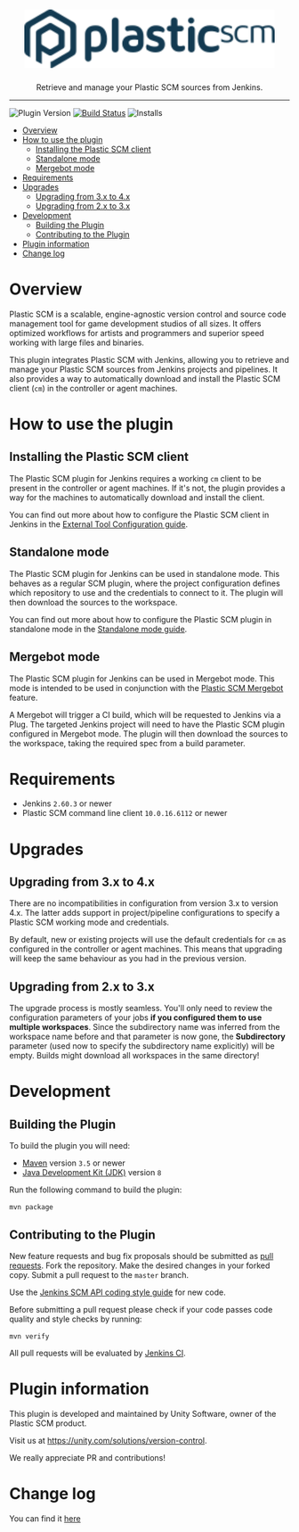 <h1 align="center">
    <img src="doc/img/logo-plasticscm.svg" alt="Plastic SCM Logo" width="450" />
</h1>

<p align="center">
    Retrieve and manage your Plastic SCM sources from Jenkins.
</p>

---

![Plugin Version](https://img.shields.io/jenkins/plugin/v/plasticscm-plugin.svg?label=version)
[![Build Status](https://ci.jenkins.io/buildStatus/icon?job=Plugins/plasticscm-plugin/master)](https://ci.jenkins.io/job/Plugins/job/plasticscm-plugin/job/master/)
![Installs](https://img.shields.io/jenkins/plugin/i/plasticscm-plugin.svg?color=blue)

<!-- TOC -->
* [Overview](#overview)
* [How to use the plugin](#how-to-use-the-plugin)
  * [Installing the Plastic SCM client](#installing-the-plastic-scm-client)
  * [Standalone mode](#standalone-mode)
  * [Mergebot mode](#mergebot-mode)
* [Requirements](#requirements)
* [Upgrades](#upgrades)
  * [Upgrading from 3.x to 4.x](#upgrading-from-3x-to-4x)
  * [Upgrading from 2.x to 3.x](#upgrading-from-2x-to-3x)
* [Development](#development)
  * [Building the Plugin](#building-the-plugin)
  * [Contributing to the Plugin](#contributing-to-the-plugin)
* [Plugin information](#plugin-information)
* [Change log](#change-log)
<!-- TOC -->

# Overview

Plastic SCM is a scalable, engine-agnostic version control and source code management tool for game development studios
of all sizes. It offers optimized workflows for artists and programmers and superior speed working with large files and
binaries.

This plugin integrates Plastic SCM with Jenkins, allowing you to retrieve and manage your Plastic SCM sources from
Jenkins projects and pipelines. It also provides a way to automatically download and install the Plastic SCM client
(`cm`) in the controller or agent machines.

# How to use the plugin

## Installing the Plastic SCM client

The Plastic SCM plugin for Jenkins requires a working `cm` client to be present in the controller or agent machines.
If it's not, the plugin provides a way for the machines to automatically download and install the client.

You can find out more about how to configure the Plastic SCM client in Jenkins in the
[External Tool Configuration guide](doc/ExternalToolConfiguration.md).

## Standalone mode

The Plastic SCM plugin for Jenkins can be used in standalone mode. This behaves as a regular SCM plugin, where the
project configuration defines which repository to use and the credentials to connect to it. The plugin will then
download the sources to the workspace.

You can find out more about how to configure the Plastic SCM plugin in standalone mode in the
[Standalone mode guide](doc/StandaloneGuide.md).

## Mergebot mode

The Plastic SCM plugin for Jenkins can be used in Mergebot mode. This mode is intended to be used in conjunction with
the [Plastic SCM Mergebot](https://blog.plasticscm.com/2018/09/mergebot-story-of-our-devops-initiative.html)
feature.

A Mergebot will trigger a CI build, which will be requested to Jenkins via a Plug. The targeted Jenkins project will
need to have the Plastic SCM plugin configured in Mergebot mode. The plugin will then download the sources to the
workspace, taking the required spec from a build parameter.

# Requirements

* Jenkins `2.60.3` or newer
* Plastic SCM command line client `10.0.16.6112` or newer

# Upgrades

## Upgrading from 3.x to 4.x

There are no incompatibilities in configuration from version 3.x to version 4.x. The latter adds
support in project/pipeline configurations to specify a Plastic SCM working mode and credentials.

By default, new or existing projects will use the default credentials for `cm` as configured in the
controller or agent machines. This means that upgrading will keep the same behaviour as you had in
the previous version.

## Upgrading from 2.x to 3.x

The upgrade process is mostly seamless. You'll only need to review the configuration parameters of
your jobs **if you configured them to use multiple workspaces**. Since the subdirectory name was
inferred from the workspace name before and that parameter is now gone, the **Subdirectory**
parameter (used now to specify the subdirectory name explicitly) will be empty. Builds might
download all workspaces in the same directory!

# Development

## Building the Plugin

To build the plugin you will need:

* [Maven](https://maven.apache.org/) version `3.5` or newer
* [Java Development Kit (JDK)](https://jdk.java.net/) version `8`

Run the following command to build the plugin:

```shell
mvn package
```

## Contributing to the Plugin

New feature requests and bug fix proposals should be submitted as
[pull requests](https://help.github.com/en/articles/creating-a-pull-request).
Fork the repository. Make the desired changes in your forked copy. Submit a pull request to the
`master` branch.

Use the [Jenkins SCM API coding style guide](https://github.com/jenkinsci/scm-api-plugin/blob/master/CONTRIBUTING.md#code-style-guidelines)
for new code.

Before submitting a pull request please check if your code passes code quality and style checks by
running:

```shell
mvn verify
```

All pull requests will be evaluated by
[Jenkins CI](https://ci.jenkins.io/job/Plugins/job/plasticscm-plugin/).

# Plugin information

This plugin is developed and maintained by Unity Software, owner of the Plastic SCM product.

Visit us at <https://unity.com/solutions/version-control>.

We really appreciate PR and contributions!

# Change log

You can find it [here](CHANGELOG.md)
